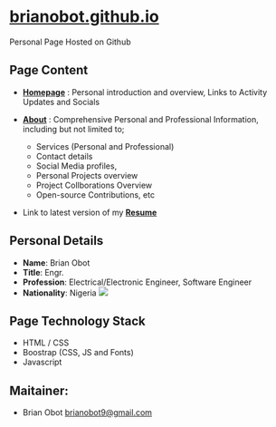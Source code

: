 # [brianobot.github.io](https://brianobot.github.io/)

Personal Page Hosted on Github

## Page Content
- [**Homepage**](https://brianobot.github.io/) : Personal introduction and overview, Links to Activity Updates and Socials
- [**About**](https://brianobot.github.io/about.html) : Comprehensive Personal and Professional Information, including but not limited to; 
  - Services (Personal and Professional)
  - Contact details
  - Social Media profiles, 
  - Personal Projects overview
  - Project Collborations Overview
  - Open-source Contributions, etc
  
- Link to latest version of my [**Resume**](https://raw.githubusercontent.com/brianobot/Resume/master/_Resume.pdf)

## Personal Details
- **Name**: Brian Obot
- **Title**: Engr.
- **Profession**: Electrical/Electronic Engineer, Software Engineer
- **Nationality**: Nigeria ![](https://github.com/csmoore/country-flag-icons/raw/master/country-flags-4x3-png/ng.png)


## Page Technology Stack
- HTML / CSS
- Boostrap (CSS, JS and Fonts)
- Javascript


## Maitainer:
- Brian Obot <brianobot9@gmail.com>
